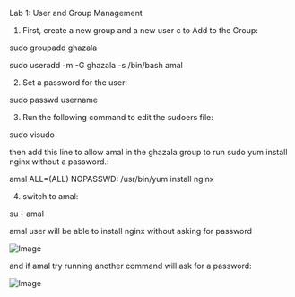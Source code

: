 Lab 1: User and Group Management

1. First, create a new group and a new user c to Add to the Group:

sudo groupadd ghazala

sudo useradd -m -G ghazala -s /bin/bash amal


2. Set a password for the user:

sudo passwd username

3. Run the following command to edit the sudoers file:

sudo visudo

then add this line to allow amal in the ghazala group to run sudo yum install nginx without a password.:

amal ALL=(ALL) NOPASSWD: /usr/bin/yum install nginx

4. switch to amal:

su - amal

amal user will be able to install nginx without asking for password

![Image](https://github.com/user-attachments/assets/b5aaa0e2-11e8-48eb-95c3-e41154857f9d)

and if amal try running another command will ask for a password:

![Image](https://github.com/user-attachments/assets/73ea2a77-da59-4484-bc56-a867b9d9eb69)
